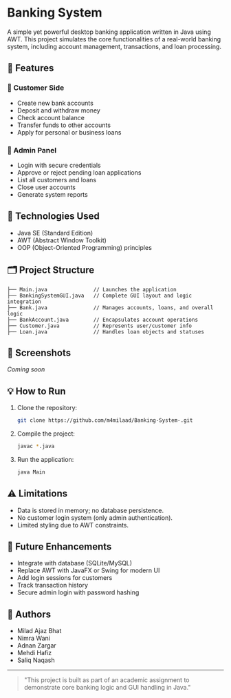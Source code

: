 # Banking System

A simple yet powerful desktop banking application written in Java using AWT. This project simulates the core functionalities of a real-world banking system, including account management, transactions, and loan processing.

## 🚀 Features

### 👤 Customer Side
- Create new bank accounts
- Deposit and withdraw money
- Check account balance
- Transfer funds to other accounts
- Apply for personal or business loans

### 🔐 Admin Panel
- Login with secure credentials
- Approve or reject pending loan applications
- List all customers and loans
- Close user accounts
- Generate system reports

## 🧰 Technologies Used
- Java SE (Standard Edition)
- AWT (Abstract Window Toolkit)
- OOP (Object-Oriented Programming) principles

## 🗂️ Project Structure
```plaintext
├── Main.java               // Launches the application
├── BankingSystemGUI.java   // Complete GUI layout and logic integration
├── Bank.java               // Manages accounts, loans, and overall logic
├── BankAccount.java        // Encapsulates account operations
├── Customer.java           // Represents user/customer info
├── Loan.java               // Handles loan objects and statuses
```

## 📸 Screenshots
*Coming soon*

## 💡 How to Run
1. Clone the repository:
   ```bash
   git clone https://github.com/m4milaad/Banking-System-.git
   ```
2. Compile the project:
   ```bash
   javac *.java
   ```
3. Run the application:
   ```bash
   java Main
   ```

## ⚠️ Limitations
- Data is stored in memory; no database persistence.
- No customer login system (only admin authentication).
- Limited styling due to AWT constraints.

## 🔮 Future Enhancements
- Integrate with database (SQLite/MySQL)
- Replace AWT with JavaFX or Swing for modern UI
- Add login sessions for customers
- Track transaction history
- Secure admin login with password hashing

## 👥 Authors
- Milad Ajaz Bhat
- Nimra Wani
- Adnan Zargar
- Mehdi Hafiz
- Saliq Naqash

---

> "This project is built as part of an academic assignment to demonstrate core banking logic and GUI handling in Java."

